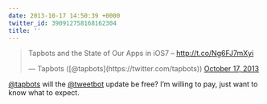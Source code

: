 ```yaml
---
date: 2013-10-17 14:50:39 +0000
twitter_id: 390912758168162304
title: ''
---
```


<blockquote class="twitter-tweet"><p lang="en" dir="ltr">Tapbots and the State of Our Apps in iOS7 – <a href="http://t.co/Ng6FJ7mXyi">http://t.co/Ng6FJ7mXyi</a></p>&mdash; Tapbots ([@tapbots](https://twitter.com/tapbots)) <a href="https://twitter.com/tapbots/status/390909802483699712?ref_src=twsrc%5Etfw">October 17, 2013</a></blockquote>
<script async src="https://platform.twitter.com/widgets.js" charset="utf-8"></script>

[@tapbots](https://twitter.com/tapbots) will the [@tweetbot](https://twitter.com/tweetbot) update be free? I’m willing to pay, just want to know what to expect.
